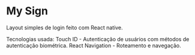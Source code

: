 # My Sign

Layout simples de login feito com React native.

Tecnologias usada:
Touch ID - Autenticação de usuários com métodos de autenticação biométrica.
React Navigation - Roteamento e navegação.
